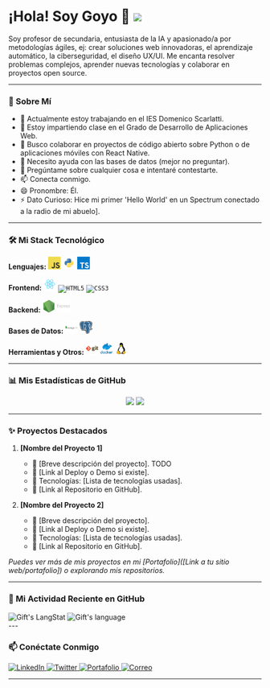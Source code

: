 # ¡Hola! Soy Goyo 👋 <img src="https://media.giphy.com/media/hvRJCLFzcasrR4ia7z/giphy.gif" width="25px">


Soy profesor de secundaria, entusiasta de la IA y apasionado/a por metodologías ágiles, ej: crear soluciones web innovadoras, el aprendizaje automático, la ciberseguridad, el diseño UX/UI. Me encanta resolver problemas complejos, aprender nuevas tecnologías y colaborar en proyectos open source.

---

### 🚀 Sobre Mí

<!-- Más detalles sobre ti. Puedes usar algunos de estos puntos o añadir los tuyos -->
-   🔭 Actualmente estoy trabajando en el IES Domenico Scarlatti.
-   🌱 Estoy impartiendo clase en el Grado de Desarrollo de Aplicaciones Web.
-   👯 Busco colaborar en proyectos de código abierto sobre Python o de aplicaciones móviles con React Native.
-   🤔 Necesito ayuda con las bases de datos (mejor no preguntar).
-   💬 Pregúntame sobre cualquier cosa e intentaré contestarte.
-   📫 Conecta conmigo.
-   😄 Pronombre: Él.
-   ⚡ Dato Curioso: Hice mi primer 'Hello World' en un Spectrum conectado a la radio de mi abuelo].

---

### 🛠️ Mi Stack Tecnológico

<!-- Lista las tecnologías que manejas. Puedes usar iconos de https://devicon.dev/ o Shields.io https://shields.io/ -->
<!-- Ejemplo con iconos simples (emojis) -->

**Lenguajes:**
<code><img height="25" src="https://raw.githubusercontent.com/github/explore/80688e429a7d4ef2fca1e82350fe8e3517d3494d/topics/javascript/javascript.png" alt="JavaScript"></code>
<code><img height="25" src="https://raw.githubusercontent.com/github/explore/80688e429a7d4ef2fca1e82350fe8e3517d3494d/topics/python/python.png" alt="Python"></code>
<code><img height="25" src="https://raw.githubusercontent.com/github/explore/80688e429a7d4ef2fca1e82350fe8e3517d3494d/topics/typescript/typescript.png" alt="TypeScript"></code>
<!-- Añade más lenguajes -->

**Frontend:**
<code><img height="25" src="https://raw.githubusercontent.com/github/explore/80688e429a7d4ef2fca1e82350fe8e3517d3494d/topics/react/react.png" alt="React"></code>
<code><img height="25" src="https://raw.githubusercontent.com/github/explore/80688e429a7d4ef2fca1e82350fe8e3517d3494d/topics/html5/html5.png" alt="HTML5"></code>
<code><img height="25" src="https://raw.githubusercontent.com/github/explore/80688e429a7d4ef2fca1e82350fe8e3517d3494d/topics/css3/css3.png" alt="CSS3"></code>
<!-- Añade más de frontend -->

**Backend:**
<code><img height="25" src="https://raw.githubusercontent.com/github/explore/80688e429a7d4ef2fca1e82350fe8e3517d3494d/topics/nodejs/nodejs.png" alt="Node.js"></code>
<code><img height="25" src="https://raw.githubusercontent.com/github/explore/80688e429a7d4ef2fca1e82350fe8e3517d3494d/topics/express/express.png" alt="Express"></code>
<!-- Añade más de backend -->

**Bases de Datos:**
<code><img height="25" src="https://raw.githubusercontent.com/github/explore/80688e429a7d4ef2fca1e82350fe8e3517d3494d/topics/mongodb/mongodb.png" alt="MongoDB"></code>
<code><img height="25" src="https://raw.githubusercontent.com/github/explore/80688e429a7d4ef2fca1e82350fe8e3517d3494d/topics/postgresql/postgresql.png" alt="PostgreSQL"></code>
<!-- Añade más bases de datos -->

**Herramientas y Otros:**
<code><img height="25" src="https://raw.githubusercontent.com/github/explore/80688e429a7d4ef2fca1e82350fe8e3517d3494d/topics/git/git.png" alt="Git"></code>
<code><img height="25" src="https://raw.githubusercontent.com/github/explore/80688e429a7d4ef2fca1e82350fe8e3517d3494d/topics/docker/docker.png" alt="Docker"></code>
<code><img height="25" src="https://raw.githubusercontent.com/github/explore/80688e429a7d4ef2fca1e82350fe8e3517d3494d/topics/linux/linux.png" alt="Linux"></code>
<!-- Añade más herramientas -->

---

### 📊 Mis Estadísticas de GitHub

<!-- Puedes usar herramientas como https://github.com/anuraghazra/github-readme-stats -->
<!-- ¡Recuerda reemplazar 'TU_USUARIO' con tu nombre de usuario de GitHub! -->
<p align="center">
  <img height="150em" src="https://github-readme-stats.vercel.app/api?username=ProfeGoyo&show_icons=true&theme=radical&include_all_commits=true&count_private=true"/> 
  <img height="150em" src="https://github-readme-stats.vercel.app/api/top-langs/?username=ProfeGoyo&layout=compact&langs_count=8&theme=radical"/>
  <!-- Opcional: Streak Stats -->
  <!-- <img height="150em" src="https://github-readme-streak-stats.herokuapp.com/?user=TU_USUARIO&theme=radical" /> -->
</p>

<!-- Elige un tema que te guste de aquí: https://github.com/anuraghazra/github-readme-stats/blob/master/themes/README.md -->

---

### ✨ Proyectos Destacados



1.  **[Nombre del Proyecto 1]**
    *   📝 [Breve descripción del proyecto]. TODO
    *   🚀 [Link al Deploy o Demo si existe].
    *   🔧 Tecnologías: [Lista de tecnologías usadas].
    *   💾 [Link al Repositorio en GitHub].

2.  **[Nombre del Proyecto 2]**
    *   📝 [Breve descripción del proyecto].
    *   🚀 [Link al Deploy o Demo si existe].
    *   🔧 Tecnologías: [Lista de tecnologías usadas].
    *   💾 [Link al Repositorio en GitHub].

<!-- Añade más si lo deseas -->

*Puedes ver más de mis proyectos en mi [Portafolio]([Link a tu sitio web/portafolio]) o explorando mis repositorios.*

---

### 🌱 Mi Actividad Reciente en GitHub

<!-- Puedes usar GitHub Activity Readme: https://github.com/jamesgeorge007/github-activity-readme -->
<!-- O simplemente dejar que GitHub muestre tu gráfico de contribuciones normal -->

<!-- Ejemplo con github-activity-readme (requiere configurar una GitHub Action) -->
<!-- Muestra las últimas 5 actividades -->
<!-- Muestra las últimas 5 actividades (esto se actualizará automáticamente si configuras la GitHub Action) -->
<!--START_SECTION:activity-->
<!--END_SECTION:activity-->
 <div>
   <img align="center" src="https://github-readme-streak-stats.herokuapp.com/?user=ProfeGoyo" alt="Gift's LangStat" />
  <img align="center" src="https://github-readme-stats.vercel.app/api/top-langs?username=ProfeGoyo&langs_count=10&show_icons=true&locale=en&layout=compact&theme=light" alt="Gift's language" height="192px"  width="500px"/>
</div>
---

### 📫 Conéctate Conmigo


<p align="left">
  <a href="https://linkedin.com/in/[TU_USUARIO_LINKEDIN]" target="_blank">
    <img src="https://img.shields.io/badge/LinkedIn-0077B5?style=for-the-badge&logo=linkedin&logoColor=white" alt="LinkedIn"/>
  </a>
  <a href="https://twitter.com/[TU_USUARIO_TWITTER]" target="_blank">
    <img src="https://img.shields.io/badge/Twitter-1DA1F2?style=for-the-badge&logo=twitter&logoColor=white" alt="Twitter"/>
  </a>
  <a href="[LINK_A_TU_PORTAFOLIO_O_WEB]" target="_blank">
     <img src="https://img.shields.io/badge/Mi%20Portafolio-000000?style=for-the-badge&logo=firefox&logoColor=#FF7139" alt="Portafolio"/>
  </a>
  <a href="mailto:goyoprofedomenico@gmail.com" target="_blank">
    <img src="https://img.shields.io/badge/Correo-D14836?style=for-the-badge&logo=gmail&logoColor=white" alt="Correo"/>
  </a>
  <!-- Añade más redes si quieres (Instagram, Dev.to, Medium, etc.) -->
</p>

---